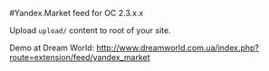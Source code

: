 #Yandex.Market feed for OC 2.3.x.x

Upload `upload/` content to root of your site.

Demo at Dream World:
http://www.dreamworld.com.ua/index.php?route=extension/feed/yandex_market
